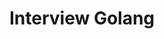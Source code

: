 <!--
 * @Author: your name
 * @Date: 2021-02-06 11:33:40
 * @LastEditTime: 2021-02-06 11:54:44
 * @LastEditors: Please set LastEditors
 * @Description: In User Settings Edit
 * @FilePath: /vuepress-starter/docs/PersonalStyle/README.md
-->
# Interview Golang
